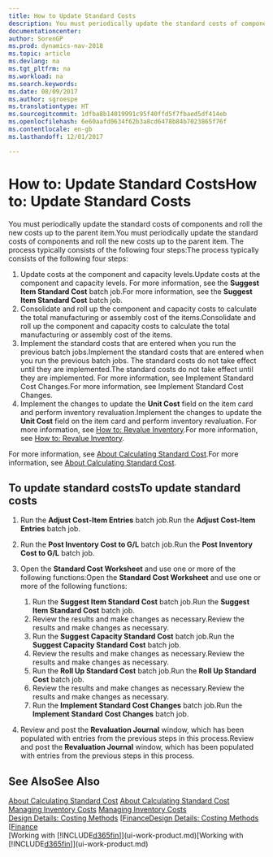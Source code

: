 ```yaml
---
title: How to Update Standard Costs
description: You must periodically update the standard costs of components and roll the new costs up to the parent item.
documentationcenter: 
author: SorenGP
ms.prod: dynamics-nav-2018
ms.topic: article
ms.devlang: na
ms.tgt_pltfrm: na
ms.workload: na
ms.search.keywords: 
ms.date: 08/09/2017
ms.author: sgroespe
ms.translationtype: HT
ms.sourcegitcommit: 1dfba8b14019991c95f40ffd5f7fbaed5df414eb
ms.openlocfilehash: 6e60aafd0634f62b3a8cd6478b84b7023865f76f
ms.contentlocale: en-gb
ms.lasthandoff: 12/01/2017

---
```

# <a name="how-to-update-standard-costs"></a><span data-ttu-id="67e18-103">How to: Update Standard Costs</span><span class="sxs-lookup"><span data-stu-id="67e18-103">How to: Update Standard Costs</span></span>
<span data-ttu-id="67e18-104">You must periodically update the standard costs of components and roll the new costs up to the parent item.</span><span class="sxs-lookup"><span data-stu-id="67e18-104">You must periodically update the standard costs of components and roll the new costs up to the parent item.</span></span> <span data-ttu-id="67e18-105">The process typically consists of the following four steps:</span><span class="sxs-lookup"><span data-stu-id="67e18-105">The process typically consists of the following four steps:</span></span>  

1.  <span data-ttu-id="67e18-106">Update costs at the component and capacity levels.</span><span class="sxs-lookup"><span data-stu-id="67e18-106">Update costs at the component and capacity levels.</span></span> <span data-ttu-id="67e18-107">For more information, see the **Suggest Item Standard Cost** batch job.</span><span class="sxs-lookup"><span data-stu-id="67e18-107">For more information, see the **Suggest Item Standard Cost** batch job.</span></span>  
2.  <span data-ttu-id="67e18-108">Consolidate and roll up the component and capacity costs to calculate the total manufacturing or assembly cost of the items.</span><span class="sxs-lookup"><span data-stu-id="67e18-108">Consolidate and roll up the component and capacity costs to calculate the total manufacturing or assembly cost of the items.</span></span>  
3.  <span data-ttu-id="67e18-109">Implement the standard costs that are entered when you run the previous batch jobs.</span><span class="sxs-lookup"><span data-stu-id="67e18-109">Implement the standard costs that are entered when you run the previous batch jobs.</span></span> <span data-ttu-id="67e18-110">The standard costs do not take effect until they are implemented.</span><span class="sxs-lookup"><span data-stu-id="67e18-110">The standard costs do not take effect until they are implemented.</span></span> <span data-ttu-id="67e18-111">For more information, see Implement Standard Cost Changes.</span><span class="sxs-lookup"><span data-stu-id="67e18-111">For more information, see Implement Standard Cost Changes.</span></span>  
4.  <span data-ttu-id="67e18-112">Implement the changes to update the **Unit Cost** field on the item card and perform inventory revaluation.</span><span class="sxs-lookup"><span data-stu-id="67e18-112">Implement the changes to update the **Unit Cost** field on the item card and perform inventory revaluation.</span></span> <span data-ttu-id="67e18-113">For more information, see [How to: Revalue Inventory](inventory-how-revalue-inventory.md).</span><span class="sxs-lookup"><span data-stu-id="67e18-113">For more information, see [How to: Revalue Inventory](inventory-how-revalue-inventory.md).</span></span>  

<span data-ttu-id="67e18-114">For more information, see [About Calculating Standard Cost](finance-about-calculating-standard-cost.md).</span><span class="sxs-lookup"><span data-stu-id="67e18-114">For more information, see [About Calculating Standard Cost](finance-about-calculating-standard-cost.md).</span></span>  
## <a name="to-update-standard-costs"></a><span data-ttu-id="67e18-115">To update standard costs</span><span class="sxs-lookup"><span data-stu-id="67e18-115">To update standard costs</span></span>  
1.  <span data-ttu-id="67e18-116">Run the **Adjust Cost-Item Entries** batch job.</span><span class="sxs-lookup"><span data-stu-id="67e18-116">Run the **Adjust Cost-Item Entries** batch job.</span></span>  
2.  <span data-ttu-id="67e18-117">Run the **Post Inventory Cost to G/L** batch job.</span><span class="sxs-lookup"><span data-stu-id="67e18-117">Run the **Post Inventory Cost to G/L** batch job.</span></span>  
3.  <span data-ttu-id="67e18-118">Open the **Standard Cost Worksheet** and use one or more of the following functions:</span><span class="sxs-lookup"><span data-stu-id="67e18-118">Open the **Standard Cost Worksheet** and use one or more of the following functions:</span></span>  

    1.  <span data-ttu-id="67e18-119">Run the **Suggest Item Standard Cost** batch job.</span><span class="sxs-lookup"><span data-stu-id="67e18-119">Run the **Suggest Item Standard Cost** batch job.</span></span>  
    2.  <span data-ttu-id="67e18-120">Review the results and make changes as necessary.</span><span class="sxs-lookup"><span data-stu-id="67e18-120">Review the results and make changes as necessary.</span></span>  
    3.  <span data-ttu-id="67e18-121">Run the **Suggest Capacity Standard Cost** batch job.</span><span class="sxs-lookup"><span data-stu-id="67e18-121">Run the **Suggest Capacity Standard Cost** batch job.</span></span>  
    4.  <span data-ttu-id="67e18-122">Review the results and make changes as necessary.</span><span class="sxs-lookup"><span data-stu-id="67e18-122">Review the results and make changes as necessary.</span></span>
    5. <span data-ttu-id="67e18-123">Run the **Roll Up Standard Cost** batch job.</span><span class="sxs-lookup"><span data-stu-id="67e18-123">Run the **Roll Up Standard Cost** batch job.</span></span>
    6.  <span data-ttu-id="67e18-124">Review the results and make changes as necessary.</span><span class="sxs-lookup"><span data-stu-id="67e18-124">Review the results and make changes as necessary.</span></span>
    7.  <span data-ttu-id="67e18-125">Run the **Implement Standard Cost Changes** batch job.</span><span class="sxs-lookup"><span data-stu-id="67e18-125">Run the **Implement Standard Cost Changes** batch job.</span></span>  
4.  <span data-ttu-id="67e18-126">Review and post the **Revaluation Journal** window, which has been populated with entries from the previous steps in this process.</span><span class="sxs-lookup"><span data-stu-id="67e18-126">Review and post the **Revaluation Journal** window, which has been populated with entries from the previous steps in this process.</span></span>  

## <a name="see-also"></a><span data-ttu-id="67e18-127">See Also</span><span class="sxs-lookup"><span data-stu-id="67e18-127">See Also</span></span>  
 <span data-ttu-id="67e18-128">[About Calculating Standard Cost](finance-about-calculating-standard-cost.md) </span><span class="sxs-lookup"><span data-stu-id="67e18-128">[About Calculating Standard Cost](finance-about-calculating-standard-cost.md) </span></span>  
 <span data-ttu-id="67e18-129">[Managing Inventory Costs](finance-manage-inventory-costs.md) </span><span class="sxs-lookup"><span data-stu-id="67e18-129">[Managing Inventory Costs](finance-manage-inventory-costs.md) </span></span>  
 <span data-ttu-id="67e18-130">[Design Details: Costing Methods](design-details-costing-methods.md) [[Finance](finance.md)</span><span class="sxs-lookup"><span data-stu-id="67e18-130">[Design Details: Costing Methods](design-details-costing-methods.md) [[Finance](finance.md)</span></span>  
 <span data-ttu-id="67e18-131">[Working with [!INCLUDE[d365fin](includes/d365fin_md.md)]](ui-work-product.md)</span><span class="sxs-lookup"><span data-stu-id="67e18-131">[Working with [!INCLUDE[d365fin](includes/d365fin_md.md)]](ui-work-product.md)</span></span>  

